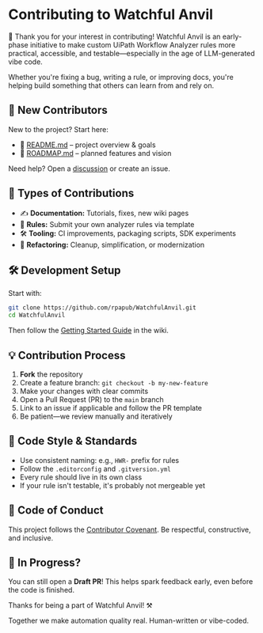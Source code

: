 # Contributing to Watchful Anvil

🎉 Thank you for your interest in contributing! Watchful Anvil is an early-phase initiative to make custom UiPath Workflow Analyzer rules more practical, accessible, and testable—especially in the age of LLM-generated vibe code.

Whether you're fixing a bug, writing a rule, or improving docs, you're helping build something that others can learn from and rely on.

## 🔰 New Contributors

New to the project? Start here:

- 📘 [README.md](./README.md) – project overview & goals
- 🚀 [ROADMAP.md](./ROADMAP.md) – planned features and vision
<!-- - 🎯 [Target Personas](https://github.com/rpapub/WatchfulAnvil/wiki) – who we’re building this for -->

Need help? Open a [discussion](https://github.com/rpapub/WatchfulAnvil/discussions) or create an issue.


## 📂 Types of Contributions

- ✍️ **Documentation:** Tutorials, fixes, new wiki pages
- 🧪 **Rules:** Submit your own analyzer rules via template
- 🛠 **Tooling:** CI improvements, packaging scripts, SDK experiments
- 🧹 **Refactoring:** Cleanup, simplification, or modernization


## 🛠️ Development Setup

Start with:

```bash
git clone https://github.com/rpapub/WatchfulAnvil.git
cd WatchfulAnvil
```

Then follow the [Getting Started Guide](https://github.com/rpapub/WatchfulAnvil/wiki/Getting-Started-Hello-World) in the wiki.


## 💡 Contribution Process

1. **Fork** the repository
2. Create a feature branch: `git checkout -b my-new-feature`
3. Make your changes with clear commits
4. Open a Pull Request (PR) to the `main` branch
5. Link to an issue if applicable and follow the PR template
6. Be patient—we review manually and iteratively


## 📏 Code Style & Standards

- Use consistent naming: e.g., `HWR-` prefix for rules
- Follow the `.editorconfig` and `.gitversion.yml`
- Every rule should live in its own class
- If your rule isn't testable, it's probably not mergeable yet


## 🤝 Code of Conduct

This project follows the [Contributor Covenant](https://www.contributor-covenant.org/). Be respectful, constructive, and inclusive.


## 🧪 In Progress?

You can still open a **Draft PR**! This helps spark feedback early, even before the code is finished.


Thanks for being a part of Watchful Anvil! ⚒️

Together we make automation quality real. Human-written or vibe-coded.